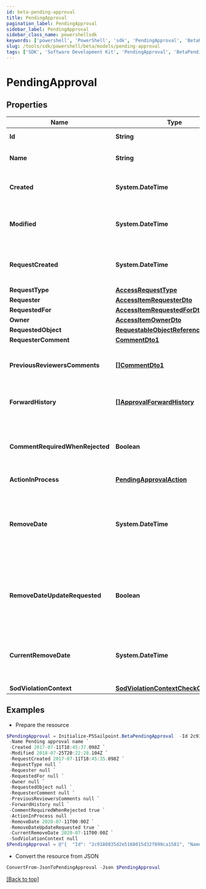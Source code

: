 ```yaml
---
id: beta-pending-approval
title: PendingApproval
pagination_label: PendingApproval
sidebar_label: PendingApproval
sidebar_class_name: powershellsdk
keywords: ['powershell', 'PowerShell', 'sdk', 'PendingApproval', 'BetaPendingApproval'] 
slug: /tools/sdk/powershell/beta/models/pending-approval
tags: ['SDK', 'Software Development Kit', 'PendingApproval', 'BetaPendingApproval']
---
```



# PendingApproval

## Properties

Name | Type | Description | Notes
------------ | ------------- | ------------- | -------------
**Id** | **String** | The approval id. | [optional] 
**Name** | **String** | The name of the approval. | [optional] 
**Created** | **System.DateTime** | When the approval was created. | [optional] 
**Modified** | **System.DateTime** | When the approval was modified last time. | [optional] 
**RequestCreated** | **System.DateTime** | When the access-request was created. | [optional] 
**RequestType** | [**AccessRequestType**](access-request-type) |  | [optional] 
**Requester** | [**AccessItemRequesterDto**](access-item-requester-dto) |  | [optional] 
**RequestedFor** | [**AccessItemRequestedForDto**](access-item-requested-for-dto) |  | [optional] 
**Owner** | [**AccessItemOwnerDto**](access-item-owner-dto) |  | [optional] 
**RequestedObject** | [**RequestableObjectReference**](requestable-object-reference) |  | [optional] 
**RequesterComment** | [**CommentDto1**](comment-dto1) |  | [optional] 
**PreviousReviewersComments** | [**[]CommentDto1**](comment-dto1) | The history of the previous reviewers comments. | [optional] 
**ForwardHistory** | [**[]ApprovalForwardHistory**](approval-forward-history) | The history of approval forward action. | [optional] 
**CommentRequiredWhenRejected** | **Boolean** | When true the rejector has to provide comments when rejecting | [optional] [default to $false]
**ActionInProcess** | [**PendingApprovalAction**](pending-approval-action) |  | [optional] 
**RemoveDate** | **System.DateTime** | The date the role or access profile or entitlement is no longer assigned to the specified identity. | [optional] 
**RemoveDateUpdateRequested** | **Boolean** | If true, then the request is to change the remove date or sunset date. | [optional] [default to $false]
**CurrentRemoveDate** | **System.DateTime** | The remove date or sunset date that was assigned at the time of the request. | [optional] 
**SodViolationContext** | [**SodViolationContextCheckCompleted1**](sod-violation-context-check-completed1) |  | [optional] 

## Examples

- Prepare the resource
```powershell
$PendingApproval = Initialize-PSSailpoint.BetaPendingApproval  -Id 2c9180835d2e5168015d32f890ca1581 `
 -Name Pending approval name `
 -Created 2017-07-11T18:45:37.098Z `
 -Modified 2018-07-25T20:22:28.104Z `
 -RequestCreated 2017-07-11T18:45:35.098Z `
 -RequestType null `
 -Requester null `
 -RequestedFor null `
 -Owner null `
 -RequestedObject null `
 -RequesterComment null `
 -PreviousReviewersComments null `
 -ForwardHistory null `
 -CommentRequiredWhenRejected true `
 -ActionInProcess null `
 -RemoveDate 2020-07-11T00:00Z `
 -RemoveDateUpdateRequested true `
 -CurrentRemoveDate 2020-07-11T00:00Z `
 -SodViolationContext null
$PendingApproval = @"{  "Id": "2c9180835d2e5168015d32f890ca1581", "Name": "Pending approval name", "Created": "2017-07-11T18:45:37.098Z", "Modified": "2018-07-25T20:22:28.104Z", "RequestCreated": "2017-07-11T18:45:35.098Z", "RequestType": null, "Requester": null, "RequestedFor": null, "Owner": null, "RequestedObject": null, "RequesterComment": null, "PreviousReviewersComments": null, "ForwardHistory": null, "CommentRequiredWhenRejected": true, "ActionInProcess": null, "RemoveDate": "2020-07-11T00:00Z", "RemoveDateUpdateRequested": true, "CurrentRemoveDate": "2020-07-11T00:00Z", "SodViolationContext": null }"@
```

- Convert the resource from JSON
```powershell
ConvertFrom-JsonToPendingApproval -Json $PendingApproval
```


[[Back to top]](#) 

